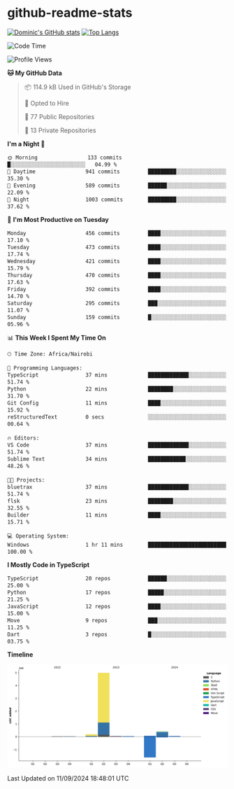 # github-readme-stats
[![Dominic's GitHub stats](https://github-readme-stats.vercel.app/api?username=Domengo&show_icons=true)](https://github.com/anuraghazra/github-readme-stats)
[![Top Langs](https://github-readme-stats.vercel.app/api/top-langs/?username=Domengo&show_icons=true)](https://github.com/Domengo/github-readme-stats)

<!--START_SECTION:waka-->
![Code Time](http://img.shields.io/badge/Code%20Time-833%20hrs%2041%20mins-blue)

![Profile Views](http://img.shields.io/badge/Profile%20Views-2-blue)

**🐱 My GitHub Data** 

> 📦 114.9 kB Used in GitHub's Storage 
 > 
> 💼 Opted to Hire
 > 
> 📜 77 Public Repositories 
 > 
> 🔑 13 Private Repositories 
 > 
**I'm a Night 🦉** 

```text
🌞 Morning                133 commits         █░░░░░░░░░░░░░░░░░░░░░░░░   04.99 % 
🌆 Daytime                941 commits         █████████░░░░░░░░░░░░░░░░   35.30 % 
🌃 Evening                589 commits         ██████░░░░░░░░░░░░░░░░░░░   22.09 % 
🌙 Night                  1003 commits        █████████░░░░░░░░░░░░░░░░   37.62 % 
```
📅 **I'm Most Productive on Tuesday** 

```text
Monday                   456 commits         ████░░░░░░░░░░░░░░░░░░░░░   17.10 % 
Tuesday                  473 commits         ████░░░░░░░░░░░░░░░░░░░░░   17.74 % 
Wednesday                421 commits         ████░░░░░░░░░░░░░░░░░░░░░   15.79 % 
Thursday                 470 commits         ████░░░░░░░░░░░░░░░░░░░░░   17.63 % 
Friday                   392 commits         ████░░░░░░░░░░░░░░░░░░░░░   14.70 % 
Saturday                 295 commits         ███░░░░░░░░░░░░░░░░░░░░░░   11.07 % 
Sunday                   159 commits         █░░░░░░░░░░░░░░░░░░░░░░░░   05.96 % 
```


📊 **This Week I Spent My Time On** 

```text
🕑︎ Time Zone: Africa/Nairobi

💬 Programming Languages: 
TypeScript               37 mins             █████████████░░░░░░░░░░░░   51.74 % 
Python                   22 mins             ████████░░░░░░░░░░░░░░░░░   31.70 % 
Git Config               11 mins             ████░░░░░░░░░░░░░░░░░░░░░   15.92 % 
reStructuredText         0 secs              ░░░░░░░░░░░░░░░░░░░░░░░░░   00.64 % 

🔥 Editors: 
VS Code                  37 mins             █████████████░░░░░░░░░░░░   51.74 % 
Sublime Text             34 mins             ████████████░░░░░░░░░░░░░   48.26 % 

🐱‍💻 Projects: 
bluetrax                 37 mins             █████████████░░░░░░░░░░░░   51.74 % 
flsk                     23 mins             ████████░░░░░░░░░░░░░░░░░   32.55 % 
Builder                  11 mins             ████░░░░░░░░░░░░░░░░░░░░░   15.71 % 

💻 Operating System: 
Windows                  1 hr 11 mins        █████████████████████████   100.00 % 
```

**I Mostly Code in TypeScript** 

```text
TypeScript               20 repos            ██████░░░░░░░░░░░░░░░░░░░   25.00 % 
Python                   17 repos            █████░░░░░░░░░░░░░░░░░░░░   21.25 % 
JavaScript               12 repos            ████░░░░░░░░░░░░░░░░░░░░░   15.00 % 
Move                     9 repos             ███░░░░░░░░░░░░░░░░░░░░░░   11.25 % 
Dart                     3 repos             █░░░░░░░░░░░░░░░░░░░░░░░░   03.75 % 
```



**Timeline**

![Lines of Code chart](https://raw.githubusercontent.com/Domengo/Domengo/main/assets/bar_graph.png)


 Last Updated on 11/09/2024 18:48:01 UTC
<!--END_SECTION:waka-->


